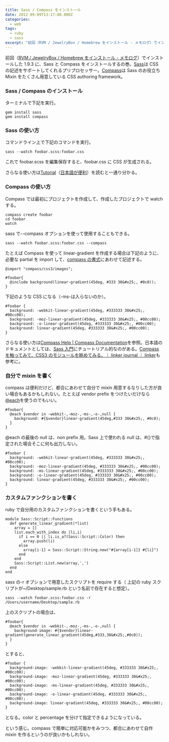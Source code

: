 ```yaml
---
title: Sass / Compass をインストール
date: 2012-09-09T13:17:00.000Z
categories:
  - web
tags:
  - ruby
  - sass
excerpt: "前回（RVM / JewelryBox / Homebrew をインストール - メモログ）でインストールした1.9.3に、SassとCompassをインストールするの巻。SassはCSSの記述をサポートしてくれるプリプロセッサー。CompassはSassのお役立ちMixinをたくさん用意しているCSS authoring framework。"
---
```


前回（[RVM / JewelryBox / Homebrew をインストール - メモログ](/2012/09/rvm_jewelrybox_homebrew/)）でインストールした 1.9.3 に、Sass と Compass をインストールするの巻。[Sass](http://sass-lang.com/)は CSS の記述をサポートしてくれるプリプロセッサー。[Compass](http://compass-style.org/)は Sass のお役立ち Mixin をたくさん用意している CSS authoring framework。

### Sass / Compass のインストール

ターミナルで下記を実行。

```
gem install sass
gem install compass

```

### Sass の使い方

コマンドライン上で下記のコマンドを実行。

```
sass --watch foobar.scss:foobar.css

```

これで foobar.scss を編集保存すると、foobar.css に CSS が生成される。

さらなる使い方は[Tutorial](http://sass-lang.com/tutorial.html)（[日本語が便利](http://hail2u.net/documents/sass-tutorial.html)）を読むと一通り分かる。

### Compass の使い方

Compass では最初にプロジェクトを作成して、作成したプロジェクトで watch する。

```
compass create foobar
cd foobar
watch

```

sass で--compass オプションを使って使用することもできる。

```
sass --watch foobar.scss:foobar.css --compass

```

たとえば Compass を使って linear-gradient を作成する場合は下記のように、必要な partial を import して、[compass の書式](http://compass-style.org/reference/compass/css3/images/)にあわせて記述する。

```
@import "compass/css3/images";

#foobar{
  @include background(linear-gradient(45deg, #333 30&#x25;, #0c0));
}

```

下記のような CSS になる（-ms-は入らないのか）。

```
#foobar {
  background: -webkit-linear-gradient(45deg, #333333 30&#x25;, #00cc00);
  background: -moz-linear-gradient(45deg, #333333 30&#x25;, #00cc00);
  background: -o-linear-gradient(45deg, #333333 30&#x25;, #00cc00);
  background: linear-gradient(45deg, #333333 30&#x25;, #00cc00);
}

```

さらなる使い方は[Compass Help | Compass Documentation](http://compass-style.org/help/)を参照。日本語のドキュメントとしては、[Sass 入門](https://gihyo.jp/dp/ebook/2012/978-4-7741-5123-6)にチュートリアル的なのがある。[Compass を触ってみて、CSS3 のモジュールを眺めてみる。｜ linker journal ｜ linker](http://linker.in/journal/2011/07/compasscss3.php)も参考に。

### 自分で mixin を書く

compass は便利だけど、都合にあわせて自分で mixin 用意するなりした方が良い場合もあるかもしれない。たとえば vendor prefix をつけたいだけなら[@each](http://sass-lang.com/docs/yardoc/file.SASS_REFERENCE.html#each-directive)を使うのでもいい。

```
#foobar{
  @each $vendor in -webkit-,-moz-,-ms-,-o-,null {
    background: #{$vendor}linear-gradient(45deg,#333 30&#x25;, #0c0);
  }
}

```

@each の最後の null は、non prefix 用。Sass 上で使われる null は、#{}で指定された場合そこに何も出力しない。

```
#foobar {
  background: -webkit-linear-gradient(45deg, #333333 30&#x25;, #00cc00);
  background: -moz-linear-gradient(45deg, #333333 30&#x25;, #00cc00);
  background: -ms-linear-gradient(45deg, #333333 30&#x25;, #00cc00);
  background: -o-linear-gradient(45deg, #333333 30&#x25;, #00cc00);
  background: linear-gradient(45deg, #333333 30&#x25;, #00cc00);
}

```

### カスタムファンクションを書く

ruby で自分用のカスタムファンクションを書くという手もある。

```
module Sass::Script::Functions
  def generate_linear_gradient(*list)
    array = []
    list.each_with_index do |li,i|
      if i == 0 || li.is_a?(Sass::Script::Color) then
        array.push(li)
      else
        array[i-1] = Sass::Script::String.new("#{array[i-1]} #{li}")
      end
    end
    Sass::Script::List.new(array,',')
  end
end

```

sass の-r オプションで用意したスクリプトを require する（ 上記の ruby スクリプトが~/Desktop/sample.rb という名前で存在すると想定）。

```
sass --watch foobar.scss:foobar.css -r /Users/username/Desktop/sample.rb

```

上のスクリプトの場合は、

```
#foobar{
  @each $vendor in -webkit-,-moz-,-ms-,-o-,null {
    background-image: #{$vendor}linear-gradient(generate_linear_gradient(45deg,#333,30&#x25;,#0c0));
  }
}

```

とすると、

```
#foobar {
  background-image: -webkit-linear-gradient(45deg, #333333 30&#x25;, #00cc00);
  background-image: -moz-linear-gradient(45deg, #333333 30&#x25;, #00cc00);
  background-image: -ms-linear-gradient(45deg, #333333 30&#x25;, #00cc00);
  background-image: -o-linear-gradient(45deg, #333333 30&#x25;, #00cc00);
  background-image: linear-gradient(45deg, #333333 30&#x25;, #00cc00);
}

```

となる。color と percentage を分けて指定できるようになっている。

という感じ。compass で簡単に対応可能かをみつつ、都合にあわせて自作 mixin を作るというのが良いかもしれない。
